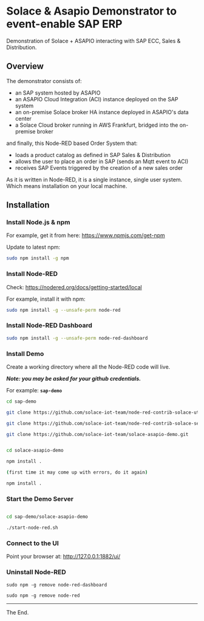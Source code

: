 # Solace & Asapio Demonstrator to event-enable SAP ERP

Demonstration of Solace + ASAPIO interacting with SAP ECC, Sales & Distribution.

## Overview

The demonstrator consists of:
- an SAP system hosted by ASAPIO
- an ASAPIO Cloud Integration (ACI) instance deployed on the SAP system
- an on-premise Solace broker HA instance deployed in ASAPIO's data center
- a Solace Cloud broker running in AWS Frankfurt, bridged into the on-premise broker

and finally, this Node-RED based Order System that:
- loads a product catalog as defined in SAP Sales & Distribution
- allows the user to place an order in SAP (sends an Mqtt event to ACI)
- receives SAP Events triggered by the creation of a new sales order

As it is written in Node-RED, it is a single instance, single user system.
Which means installation on your local machine.

## Installation

### Install Node.js & npm

For example, get it from here: https://www.npmjs.com/get-npm

Update to latest npm:
```bash
sudo npm install -g npm
```

### Install Node-RED

Check: https://nodered.org/docs/getting-started/local

For example, install it with npm:
```bash
sudo npm install -g --unsafe-perm node-red
```

### Install Node-RED Dashboard

```bash
sudo npm install -g --unsafe-perm node-red-dashboard
```

### Install Demo

Create a working directory where all the Node-RED code will live.

_**Note: you may be asked for your github credentials.**_

For example: **``sap-demo``**

```bash
cd sap-demo
```
```bash
git clone https://github.com/solace-iot-team/node-red-contrib-solace-utils.git
```
```bash
git clone https://github.com/solace-iot-team/node-red-contrib-solace-sempv2.git
```
```bash
git clone https://github.com/solace-iot-team/solace-asapio-demo.git
```
```bash

cd solace-asapio-demo

npm install .

(first time it may come up with errors, do it again)

npm install .

```
### Start the Demo Server

```bash

cd sap-demo/solace-asapio-demo

./start-node-red.sh

```

### Connect to the UI

Point your browser at: http://127.0.0.1:1882/ui/

### Uninstall Node-RED

```
sudo npm -g remove node-red-dashboard

sudo npm -g remove node-red

```

---
The End.
